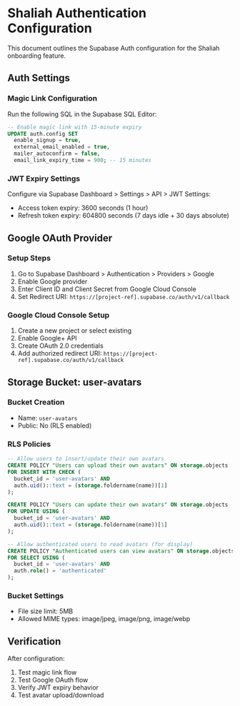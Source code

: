 # Shaliah Authentication Configuration

This document outlines the Supabase Auth configuration for the Shaliah onboarding feature.

## Auth Settings

### Magic Link Configuration
Run the following SQL in the Supabase SQL Editor:

```sql
-- Enable magic link with 15-minute expiry
UPDATE auth.config SET
  enable_signup = true,
  external_email_enabled = true,
  mailer_autoconfirm = false,
  email_link_expiry_time = 900; -- 15 minutes
```

### JWT Expiry Settings
Configure via Supabase Dashboard > Settings > API > JWT Settings:
- Access token expiry: 3600 seconds (1 hour)
- Refresh token expiry: 604800 seconds (7 days idle + 30 days absolute)

## Google OAuth Provider

### Setup Steps
1. Go to Supabase Dashboard > Authentication > Providers > Google
2. Enable Google provider
3. Enter Client ID and Client Secret from Google Cloud Console
4. Set Redirect URI: `https://[project-ref].supabase.co/auth/v1/callback`

### Google Cloud Console Setup
1. Create a new project or select existing
2. Enable Google+ API
3. Create OAuth 2.0 credentials
4. Add authorized redirect URI: `https://[project-ref].supabase.co/auth/v1/callback`

## Storage Bucket: user-avatars

### Bucket Creation
- Name: `user-avatars`
- Public: No (RLS enabled)

### RLS Policies
```sql
-- Allow users to insert/update their own avatars
CREATE POLICY "Users can upload their own avatars" ON storage.objects
FOR INSERT WITH CHECK (
  bucket_id = 'user-avatars' AND
  auth.uid()::text = (storage.foldername(name))[1]
);

CREATE POLICY "Users can update their own avatars" ON storage.objects
FOR UPDATE USING (
  bucket_id = 'user-avatars' AND
  auth.uid()::text = (storage.foldername(name))[1]
);

-- Allow authenticated users to read avatars (for display)
CREATE POLICY "Authenticated users can view avatars" ON storage.objects
FOR SELECT USING (
  bucket_id = 'user-avatars' AND
  auth.role() = 'authenticated'
);
```

### Bucket Settings
- File size limit: 5MB
- Allowed MIME types: image/jpeg, image/png, image/webp

## Verification

After configuration:
1. Test magic link flow
2. Test Google OAuth flow
3. Verify JWT expiry behavior
4. Test avatar upload/download